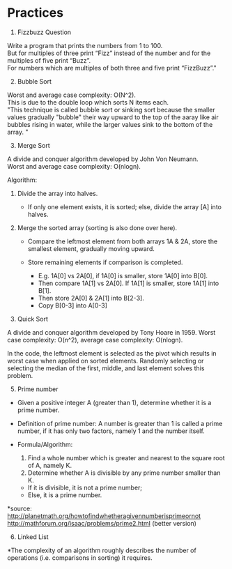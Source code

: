 # Practices

1. Fizzbuzz Question

 Write a program that prints the numbers from 1 to 100.  
 But for multiples of three print “Fizz” instead of the number and for the multiples of five print “Buzz”.  
 For numbers which are multiples of both three and five print “FizzBuzz”."

2. Bubble Sort

 Worst and average case complexity: O(N^2).  
 This is due to the double loop which sorts N items each.  
 "This technique is called bubble sort or sinking sort because the smaller values gradually "bubble" their way upward to the top of the aaray like air bubbles rising in water, while the larger values sink to the bottom of the array. "

3. Merge Sort  

  A divide and conquer algorithm developed by John Von Neumann.  
  Worst and average case complexity: O(nlogn).  

  Algorithm:  

  1. Divide the array into halves.
      - If only one element exists, it is sorted; else, divide the array [A] into halves.

  2. Merge the sorted array (sorting is also done over here).
      - Compare the leftmost element from both arrays 1A & 2A, store the smallest element, gradually moving upward.
      - Store remaining elements if comparison is completed.  

        - E.g. 1A[0] vs 2A[0], if 1A[0] is smaller, store 1A[0] into B[0].
        - Then compare 1A[1] vs 2A[0]. If 1A[1] is smaller, store 1A[1] into B[1].
        - Then store 2A[0] & 2A[1] into B[2-3].
        - Copy B[0-3]  into A[0-3]

4. Quick Sort

  A divide and conquer algorithm developed by Tony Hoare in 1959.
  Worst case complexity: O(n^2),  average case complexity: O(nlogn).

  In the code, the leftmost element is selected as the pivot which results in worst case when applied on sorted elements. Randomly selecting or selecting the median of the first, middle, and last element solves this problem.

5. Prime number

  - Given a positive integer A (greater than 1), determine whether it is a prime number.

  - Definition of prime number: A number is greater than 1 is called a prime number, if it has only two factors, namely 1 and the number itself.

  - Formula/Algorithm:

    1. Find a whole number which is greater and nearest to the square root of A, namely K.
    2. Determine whether A is divisible by any prime number smaller than K.
      - If it is divisible, it is not a prime number;
      - Else, it is a prime number.

  \*source:  
  http://planetmath.org/howtofindwhetheragivennumberisprimeornot  
  http://mathforum.org/isaac/problems/prime2.html (better version)

6. Linked List

*The complexity of an algorithm roughly describes the number of operations (i.e. comparisons in sorting) it requires.

